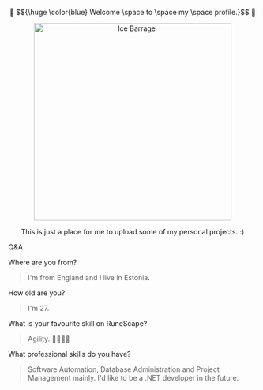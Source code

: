 <p align="center">
 🧊 $${\huge \color{blue}	Welcome \space to \space my \space profile.}$$ 🧊
</p>
 
<p align="center">
 <img width="400" src="https://github.com/user-attachments/assets/cd94760e-ecab-4a8e-a4ac-d7931b862da3" alt="Ice Barrage">
</p>

<p align="center">
 This is just a place for me to upload some of my personal projects. :)
</p>

Q&A

 Where are you from?
 
 > I'm from England and I live in Estonia.
 
 How old are you?
 
 > I'm 27.
 
 What is your favourite skill on RuneScape?
 
 > Agility. 🏃‍♂️💨💨
 
 What professional skills do you have?
 
 > Software Automation, Database Administration and Project Management mainly. I'd like to be a .NET developer in the future.
